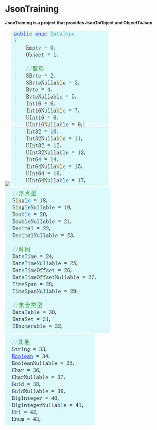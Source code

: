 <h1>JsonTraining</h1>
<h4>JsonTraining is a project that provides JsonToObject and ObjectToJson</h4>
<img src="https://github.com/SeaSharpGit/JsonTraining/raw/master/JsonTraining/Images/showyou1.png"/>
<img src="https://github.com/SeaSharpGit/JsonTraining/raw/master/JsonTraining/Images/showyou2.png"/>
<img src="https://github.com/SeaSharpGit/JsonTraining/raw/master/JsonTraining/Images/showyou3.png"/>
<img src="https://github.com/SeaSharpGit/JsonTraining/raw/master/JsonTraining/Images/showyou4.png"/>
